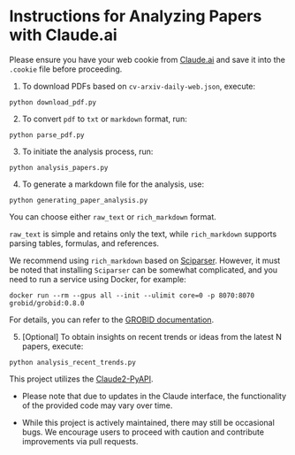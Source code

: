# Instructions for Analyzing Papers with Claude.ai

Please ensure you have your web cookie from [Claude.ai](https://claude.ai/) and save it into the `.cookie` file before proceeding.

1. To download PDFs based on `cv-arxiv-daily-web.json`, execute:

```shell
python download_pdf.py
```

2. To convert `pdf` to `txt` or `markdown` format, run:

```shell
python parse_pdf.py
```

3. To initiate the analysis process, run:

```shell
python analysis_papers.py
```

4. To generate a markdown file for the analysis, use:

```shell
python generating_paper_analysis.py
```

You can choose either `raw_text` or `rich_markdown` format.

`raw_text` is simple and retains only the text, while `rich_markdown` supports parsing tables, formulas, and references.

We recommend using `rich_markdown` based on [Sciparser](https://github.com/davendw49/sciparser). However, it must be noted that installing `Sciparser` can be somewhat complicated, and you need to run a service using Docker, for example:

```docker run --rm --gpus all --init --ulimit core=0 -p 8070:8070 grobid/grobid:0.8.0```

For details, you can refer to the [GROBID documentation](https://grobid.readthedocs.io/en/latest/Run-Grobid/).

5. [Optional] To obtain insights on recent trends or ideas from the latest N papers, execute:

```shell
python analysis_recent_trends.py
```

This project utilizes the [Claude2-PyAPI](https://github.com/wwwzhouhui/Claude2-PyAPI).


* Please note that due to updates in the Claude interface, the functionality of the provided code may vary over time.

* While this project is actively maintained, there may still be occasional bugs. We encourage users to proceed with caution and contribute improvements via pull requests.

